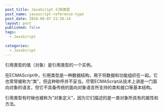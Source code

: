 ```yaml
---
post_title: JavaScript 引用类型
post_name: javascript-reference-type
post_date: 2018-08-07 21:36:24
layout: post
published: false
tags:
  - JavaScript
  
categories:
  - JavaScript
---
```

引用类型的值（对象）是引用类型的一个实例。

在ECMAScript中，引用类型是一种数据结构，用于将数据和功能组织在一起。它也常常被称为“类”，但这种称呼并不妥当。尽管ECMAScript从技术上讲是一门面向对象的语言，但它不具备传统的面向对象语言所支持的类和接口等基本结构。

引用类型有时候也被称为“对象定义”，因为它们描述的是一类对象所具有的属性和方法。
